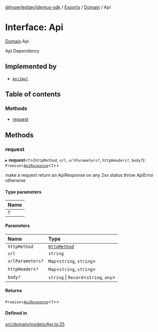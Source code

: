 [@hyperledger/identus-sdk](../README.md) / [Exports](../modules.md) / [Domain](../modules/Domain.md) / Api

# Interface: Api

[Domain](../modules/Domain.md).Api

Api Dependency

## Implemented by

- [`ApiImpl`](../classes/ApiImpl.md)

## Table of contents

### Methods

- [request](Domain.Api.md#request)

## Methods

### request

▸ **request**\<`T`\>(`httpMethod`, `url`, `urlParameters?`, `httpHeaders?`, `body?`): `Promise`\<[`ApiResponse`](../classes/Domain.ApiResponse.md)\<`T`\>\>

make a request
return an ApiResponse on any 2xx status
throw ApiError otherwise

#### Type parameters

| Name |
| :------ |
| `T` |

#### Parameters

| Name | Type |
| :------ | :------ |
| `httpMethod` | [`HttpMethod`](../modules/Domain.md#httpmethod) |
| `url` | `string` |
| `urlParameters?` | `Map`\<`string`, `string`\> |
| `httpHeaders?` | `Map`\<`string`, `string`\> |
| `body?` | `string` \| `Record`\<`string`, `any`\> |

#### Returns

`Promise`\<[`ApiResponse`](../classes/Domain.ApiResponse.md)\<`T`\>\>

#### Defined in

[src/domain/models/Api.ts:25](https://github.com/hyperledger-identus/sdk-ts/blob/ccc9c0ac7bbfa014ad60ef1b5e244665d7b8ffc1/src/domain/models/Api.ts#L25)
